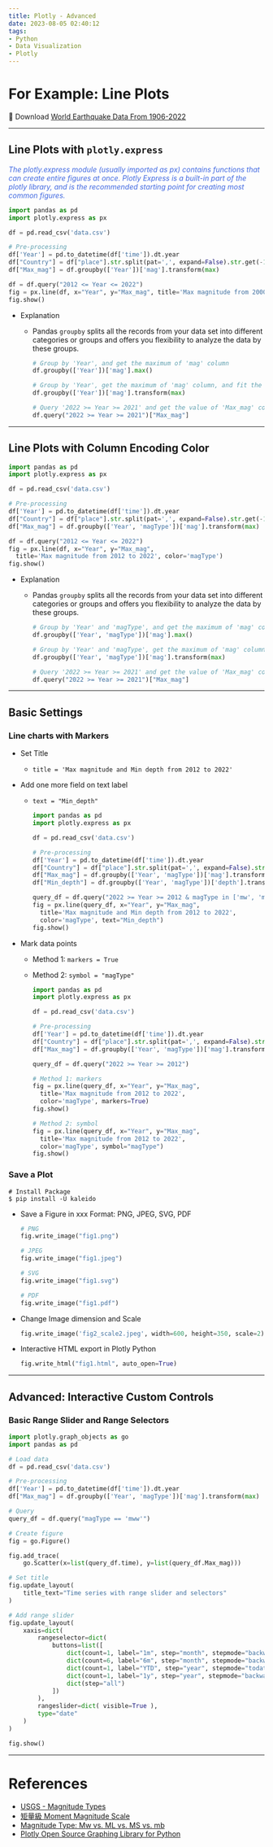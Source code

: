 ```yaml
---
title: Plotly - Advanced
date: 2023-08-05 02:40:12
tags:
- Python
- Data Visualization
- Plotly
---
```


# For Example: Line Plots
📘 Download [World Earthquake Data From 1906-2022](https://www.kaggle.com/datasets/garrickhague/world-earthquake-data-from-1906-2022)

---
## Line Plots with `plotly.express`
*<font color=royalblue>The plotly.express module (usually imported as px) contains functions that can create entire figures at once. 
Plotly Express is a built-in part of the plotly library, and is the recommended starting point for creating most common figures.</font>*

```python
import pandas as pd
import plotly.express as px

df = pd.read_csv('data.csv')

# Pre-processing
df['Year'] = pd.to_datetime(df['time']).dt.year
df["Country"] = df["place"].str.split(pat=',', expand=False).str.get(-1)
df["Max_mag"] = df.groupby(['Year'])['mag'].transform(max)

df = df.query("2012 <= Year <= 2022")
fig = px.line(df, x="Year", y="Max_mag", title='Max magnitude from 2000 to 2022')
fig.show()
```

- Explanation
  - Pandas `groupby` splits all the records from your data set into different categories or groups and offers you flexibility to analyze the data by these groups.

    ```python
    # Group by 'Year', and get the maximum of 'mag' column
    df.groupby(['Year'])['mag'].max()

    # Group by 'Year', get the maximum of 'mag' column, and fit the length of dataframe  
    df.groupby(['Year'])['mag'].transform(max)

    # Query '2022 >= Year >= 2021' and get the value of 'Max_mag' column
    df.query("2022 >= Year >= 2021")["Max_mag"]
    ```

---
## Line Plots with Column Encoding Color
```python
import pandas as pd
import plotly.express as px

df = pd.read_csv('data.csv')

# Pre-processing
df['Year'] = pd.to_datetime(df['time']).dt.year
df["Country"] = df["place"].str.split(pat=',', expand=False).str.get(-1)
df["Max_mag"] = df.groupby(['Year', 'magType'])['mag'].transform(max)

df = df.query("2012 <= Year <= 2022")
fig = px.line(df, x="Year", y="Max_mag", 
  title='Max magnitude from 2012 to 2022', color='magType')
fig.show()
```

- Explanation
  - Pandas `groupby` splits all the records from your data set into different categories or groups and offers you flexibility to analyze the data by these groups.

    ```python
    # Group by 'Year' and 'magType', and get the maximum of 'mag' column
    df.groupby(['Year', 'magType'])['mag'].max()

    # Group by 'Year' and 'magType', get the maximum of 'mag' column, and fit the length of dataframe  
    df.groupby(['Year', 'magType'])['mag'].transform(max)

    # Query '2022 >= Year >= 2021' and get the value of 'Max_mag' column
    df.query("2022 >= Year >= 2021")["Max_mag"]
    ```

---
## Basic Settings

### Line charts with Markers
- Set Title
  - `title = 'Max magnitude and Min depth from 2012 to 2022'`
- Add one more field on text label
  - `text = "Min_depth"`

    ```python
    import pandas as pd
    import plotly.express as px

    df = pd.read_csv('data.csv')

    # Pre-processing
    df['Year'] = pd.to_datetime(df['time']).dt.year
    df["Country"] = df["place"].str.split(pat=',', expand=False).str.get(-1)
    df["Max_mag"] = df.groupby(['Year', 'magType'])['mag'].transform(max)
    df["Min_depth"] = df.groupby(['Year', 'magType'])['depth'].transform(min)

    query_df = df.query("2022 >= Year >= 2012 & magType in ['mw', 'ml', 'ms', 'mb']")
    fig = px.line(query_df, x="Year", y="Max_mag", 
      title='Max magnitude and Min depth from 2012 to 2022', 
      color='magType', text="Min_depth")
    fig.show()
    ```

- Mark data points
  - Method 1: `markers = True`
  - Method 2: `symbol = "magType"`

    ```python
    import pandas as pd
    import plotly.express as px

    df = pd.read_csv('data.csv')

    # Pre-processing
    df['Year'] = pd.to_datetime(df['time']).dt.year
    df["Country"] = df["place"].str.split(pat=',', expand=False).str.get(-1)
    df["Max_mag"] = df.groupby(['Year', 'magType'])['mag'].transform(max)

    query_df = df.query("2022 >= Year >= 2012")

    # Method 1: markers
    fig = px.line(query_df, x="Year", y="Max_mag", 
      title='Max magnitude from 2012 to 2022', 
      color='magType', markers=True)
    fig.show()

    # Method 2: symbol
    fig = px.line(query_df, x="Year", y="Max_mag", 
      title='Max magnitude from 2012 to 2022', 
      color='magType', symbol="magType")
    fig.show()
    ```

### Save a Plot
```basic
# Install Package
$ pip install -U kaleido
```

- Save a Figure in xxx Format: PNG, JPEG, SVG, PDF
    ```python
    # PNG
    fig.write_image("fig1.png")

    # JPEG
    fig.write_image("fig1.jpeg")

    # SVG
    fig.write_image("fig1.svg")

    # PDF
    fig.write_image("fig1.pdf")
    ```

- Change Image dimension and Scale
    ```python
    fig.write_image('fig2_scale2.jpeg', width=600, height=350, scale=2)
    ```

- Interactive HTML export in Plotly Python
    ```python
    fig.write_html("fig1.html", auto_open=True)
    ```

---
## Advanced: Interactive Custom Controls

### Basic Range Slider and Range Selectors
```python
import plotly.graph_objects as go
import pandas as pd

# Load data
df = pd.read_csv('data.csv')

# Pre-processing
df['Year'] = pd.to_datetime(df['time']).dt.year
df["Max_mag"] = df.groupby(['Year', 'magType'])['mag'].transform(max)

# Query
query_df = df.query("magType == 'mww'")

# Create figure
fig = go.Figure()

fig.add_trace(
    go.Scatter(x=list(query_df.time), y=list(query_df.Max_mag)))

# Set title
fig.update_layout(
    title_text="Time series with range slider and selectors"
)

# Add range slider
fig.update_layout(
    xaxis=dict(
        rangeselector=dict(
            buttons=list([
                dict(count=1, label="1m", step="month", stepmode="backward"),
                dict(count=6, label="6m", step="month", stepmode="backward"),
                dict(count=1, label="YTD", step="year", stepmode="todate"),
                dict(count=1, label="1y", step="year", stepmode="backward"),
                dict(step="all")
            ])
        ),
        rangeslider=dict( visible=True ),
        type="date"
    )
)

fig.show()
```

---
# References
- [USGS - Magnitude Types](https://www.usgs.gov/programs/earthquake-hazards/magnitude-types)
- [矩量級 Moment Magnitude Scale](https://academic-accelerator.com/encyclopedia/zh/moment-magnitude-scale)
- [Magnitude Type: Mw vs. ML vs. MS vs. mb](https://www.facebook.com/momlovestaiwan/photos/a.1076309132504673/1076350115833908/?type=3&locale=zh_TW)
- [Plotly Open Source Graphing Library for Python](https://plotly.com/python/)